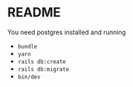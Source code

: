 # README

You need postgres installed and running

* `bundle`
* `yarn`
* `rails db:create`
* `rails db:migrate`
* `bin/dev`
